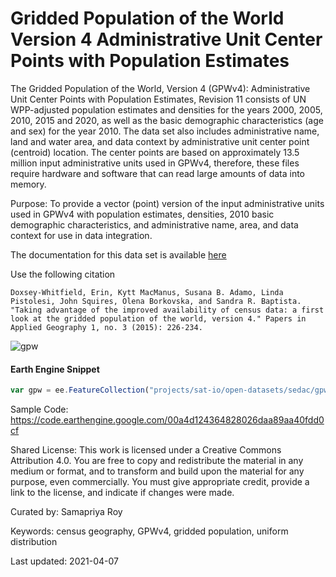 # Gridded Population of the World Version 4 Administrative Unit Center Points with Population Estimates

The Gridded Population of the World, Version 4 (GPWv4): Administrative Unit Center Points with Population Estimates, Revision 11 consists of UN WPP-adjusted population estimates and densities for the years 2000, 2005, 2010, 2015 and 2020, as well as the basic demographic characteristics (age and sex) for the year 2010. The data set also includes administrative name, land and water area, and data context by administrative unit center point (centroid) location. The center points are based on approximately 13.5 million input administrative units used in GPWv4, therefore, these files require hardware and software that can read large amounts of data into memory.

Purpose:
To provide a vector (point) version of the input administrative units used in GPWv4 with population estimates, densities, 2010 basic demographic characteristics, and administrative name, area, and data context for use in data integration.

The documentation for this data set is available [here](http://sedac.ciesin.columbia.edu/data/set/gpw-v4-admin-unit-center-points-population-estimates-rev11/docs)

Use the following citation

```
Doxsey-Whitfield, Erin, Kytt MacManus, Susana B. Adamo, Linda Pistolesi, John Squires, Olena Borkovska, and Sandra R. Baptista. "Taking advantage of the improved availability of census data: a first look at the gridded population of the world, version 4." Papers in Applied Geography 1, no. 3 (2015): 226-234.
```

![gpw](https://user-images.githubusercontent.com/6677629/113961052-1330b500-97eb-11eb-927e-00737e522592.gif)

#### Earth Engine Snippet

```js
var gpw = ee.FeatureCollection("projects/sat-io/open-datasets/sedac/gpw-v4-admin-unit-center-points-population-estimates-rev11");
```

Sample Code: https://code.earthengine.google.com/00a4d124364828026daa89aa40fdd0cf

Shared License:
This work is licensed under a Creative Commons Attribution 4.0. You are free to copy and redistribute the material in any medium or format, and to transform and build upon the material for any purpose, even commercially. You must give appropriate credit, provide a link to the license, and indicate if changes were made.

Curated by: Samapriya Roy

Keywords: census geography, GPWv4, gridded population, uniform distribution

Last updated: 2021-04-07
